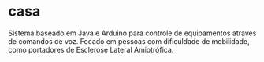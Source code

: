 # casa
Sistema baseado em Java e Arduino para controle de equipamentos através de comandos de voz. Focado em pessoas com dificuldade de mobilidade, como portadores de Esclerose Lateral Amiotrófica.
